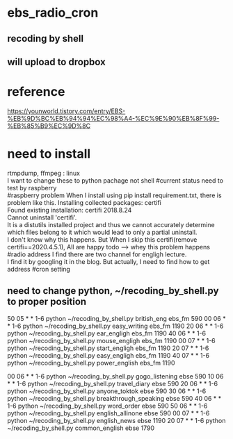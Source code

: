 # ebs_radio_cron
## recoding by shell
## will upload to dropbox
# reference
https://younworld.tistory.com/entry/EBS-%EB%9D%BC%EB%94%94%EC%98%A4-%EC%9E%90%EB%8F%99-%EB%85%B9%EC%9D%8C
# need to install
rtmpdump, ffmpeg : linux  
I want to change these to python pachage not shell
#current status
need to test by raspberry  
#raspberry problem
When I install using pip install requirement.txt, there is problem like this.
Installing collected packages: certifi                                                                                                                                           
  Found existing installation: certifi 2018.8.24                                                                                                                                 
Cannot uninstall 'certifi'.   
It is a distutils installed project and thus we cannot accurately determine which files belong to it which would lead to only a partial uninstall.  
I don't know why this happens.
But When I skip this certifi(remove certifi==2020.4.5.1), All are happy
todo --> whey this problem happens
#radio address
I find there are two channel for engligh lecture.  
I find it by googling it in the blog.
But actually, I need to find how to get address 
#cron setting
## need to change python, ~/recoding_by_shell.py to proper position
50 05 * * 1-6 python ~/recoding_by_shell.py british_eng ebs_fm 590
00 06 * * 1-6 python ~/recoding_by_shell.py easy_writing ebs_fm 1190
20 06 * * 1-6 python ~/recoding_by_shell.py ear_engligh ebs_fm 1190
40 06 * * 1-6 python ~/recoding_by_shell.py mouse_engligh ebs_fm 1190
00 07 * * 1-6 python ~/recoding_by_shell.py start_engligh ebs_fm 1190
20 07 * * 1-6 python ~/recoding_by_shell.py easy_engligh ebs_fm 1190
40 07 * * 1-6 python ~/recoding_by_shell.py power_english ebs_fm 1190

00 06 * * 1-6 python ~/recoding_by_shell.py gogo_listening ebse 590
10 06 * * 1-6 python ~/recoding_by_shell.py travel_diary ebse 590
20 06 * * 1-6 python ~/recoding_by_shell.py anyone_toktok ebse 590
30 06 * * 1-6 python ~/recoding_by_shell.py breakthrough_speaking ebse 590
40 06 * * 1-6 python ~/recoding_by_shell.py word_order ebse 590
50 06 * * 1-6 python ~/recoding_by_shell.py english_allinone ebse 590
00 07 * * 1-6 python ~/recoding_by_shell.py english_news ebse 1190
20 07 * * 1-6 python ~/recoding_by_shell.py common_english ebse 1790

